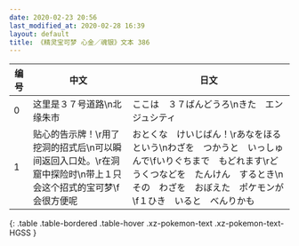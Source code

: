 ```yaml
---
date: 2020-02-23 20:56
last_modified_at: 2020-02-28 16:39
layout: default
title: 《精灵宝可梦 心金／魂银》文本 386
---
```

| 编号 | 中文 | 日文 |
| ---- | ---- | ---- |
| 0 | 这里是３７号道路\n北　缘朱市 | ここは　３７ばんどうろ\nきた　エンジュシティ |
| 1 | 贴心的告示牌！\r用了挖洞的招式后\n可以瞬间返回入口处。\r在洞窟中探险时\n带上１只会这个招式的宝可梦\f会很方便呢 | おとくな　けいじばん！\rあなをほる　という\nわざを　つかうと　いっしゅんで\fいりぐちまで　もどれます\rどうくつなどを　たんけん　するとき\nその　わざを　おぼえた　ポケモンが\f１ひき　いると　べんりかも |
{: .table .table-bordered .table-hover .xz-pokemon-text .xz-pokemon-text-HGSS }